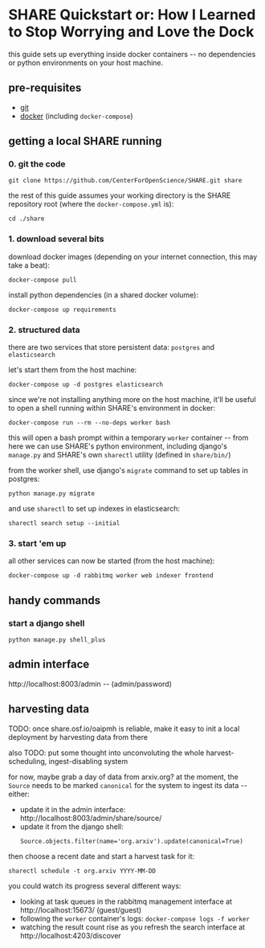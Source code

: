 # SHARE Quickstart or: How I Learned to Stop Worrying and Love the Dock

this guide sets up everything inside docker containers -- no dependencies
or python environments on your host machine.

## pre-requisites
- [git](https://git-scm.com/)
- [docker](https://www.docker.com/) (including `docker-compose`)

## getting a local SHARE running

### 0. git the code
```
git clone https://github.com/CenterForOpenScience/SHARE.git share
```
the rest of this guide assumes your working directory is the SHARE repository root
(where the `docker-compose.yml` is):
```
cd ./share
```

### 1. download several bits
download docker images (depending on your internet connection, this may take a beat):
```
docker-compose pull
```
install python dependencies (in a shared docker volume):
```
docker-compose up requirements
```

### 2. structured data
there are two services that store persistent data: `postgres` and `elasticsearch`

let's start them from the host machine:
```
docker-compose up -d postgres elasticsearch
```

since we're not installing anything more on the host machine, it'll be useful to open
a shell running within SHARE's environment in docker:
```
docker-compose run --rm --no-deps worker bash
```
this will open a bash prompt within a temporary `worker` container -- from here we can
use SHARE's python environment, including django's `manage.py` and SHARE's own `sharectl`
utility (defined in `share/bin/`)

from the worker shell, use django's `migrate` command to set up tables in postgres:
```
python manage.py migrate
```
and use `sharectl` to set up indexes in elasticsearch:
```
sharectl search setup --initial
```

### 3. start 'em up
all other services can now be started (from the host machine):
```
docker-compose up -d rabbitmq worker web indexer frontend
```

## handy commands

### start a django shell
```
python manage.py shell_plus
```

## admin interface
http://localhost:8003/admin -- (admin/password)

## harvesting data
TODO: once share.osf.io/oaipmh is reliable, make it easy to init a local deployment by harvesting data from there

also TODO: put some thought into unconvoluting the whole harvest-scheduling, ingest-disabling system

for now, maybe grab a day of data from arxiv.org? at the moment, the `Source` needs to be marked
`canonical` for the system to ingest its data -- either:
  - update it in the admin interface: http://localhost:8003/admin/share/source/
  - update it from the django shell:
    ```
    Source.objects.filter(name='org.arxiv').update(canonical=True)
    ```

then choose a recent date and start a harvest task for it:
```
sharectl schedule -t org.arxiv YYYY-MM-DD
```
you could watch its progress several different ways:
  - looking at task queues in the rabbitmq management interface at http://localhost:15673/ (guest/guest)
  - following the `worker` container's logs: `docker-compose logs -f worker`
  - watching the result count rise as you refresh the search interface at http://localhost:4203/discover

